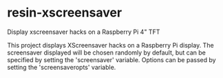 # resin-xscreensaver
Display xscreensaver hacks on a Raspberry Pi 4" TFT

This project displays XScreensaver hacks on a Raspberry Pi display.  The screensaver displayed will be chosen randomly by default, but can be specified by setting the 'screensaver' variable.  Options can be passed by setting the 'screensaveropts' variable.
